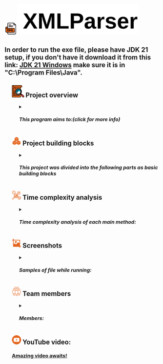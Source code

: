 <h1><img src="Styling/xml.png" width= 40 height=40/><img src="Styling/XMLParser.svg" alt="XMLParser"/></h1>
<h2>In order to run the exe file, please have JDK 21 setup, if you don't have it download it from this link: <a href="https://download.oracle.com/java/21/latest/jdk-21_windows-x64_bin.exe">JDK 21 Windows</a> 
        make sure it is in "C:\Program Files\Java".</h2>
<ul>
        <h2><img src="Styling/search.png" width= 40 height=40/> Project overview</h2>
        <ul>
        <details>
        <summary><h3><i>This program aims to:(click for more info)</i></h3></summary>
        <ul>
            <li>Parse XML text</li>
            <li>Converts it to JSON</li>
            <li>Corrects and shows errors in the input file visually and in real-time</li>
            <li>Minifies and compresses the input file</li>
            <li>Visualizes the graph representation of the input XML file</li>
            <li>Performs social network analysis (SNA) on the given data to give useful information about this network</li>
            <li>Supports undo/redo operations on the text</li>
            <li>Saves JSON files and compatible with any XML file (supports XML with attributes)</li>
        </ul>
        </details>
        </ul>
        <h2><img src="Styling/Building blocks.png" width= 30 height= 30/> Project building blocks</h2>
        <ul>
        <details>
        <summary><h3><i>This project was divided into the following parts as basic building blocks</i></h3></summary>
        <ul>
            <li><strong>File reading:</strong> <i>reads the input file, parses it and creates a list of all the elements inside the file</i></li>
            <li><strong>Error correction:</strong> <i>corrects missing tags (opening or closing) and mismatching tags</i></li>
            <li><strong>Formatting:</strong> <i>prettifies the file with identation of 2 spaces </i></li>
            <li><strong>Parsing:</strong> <i>takes the input file from file reading block, parses them into useful data to create a tree analogous to HTML DOM tree</i></li>
            <li><strong>Tree:</strong> <i>class used to create the tree</i></li>
            <li><strong>JSON Conversion:</strong> <i>uses the tree created to convert it to JSON</i></li>
            <li><strong>Minifying:</strong> <i>takes input from file reading, minifies the file by eliminating all \n</i></li>
            <li><strong>Compression:</strong> <i>compresses the input file from file reading block, via encoding techniques</i></li>
            <li><strong>Graph:</strong> <i>class used as a blueprint for the graph of social networks </i></li>
            <li><strong>Tree to Graph:</strong> <i>takes the XMLTree as input from Parsing block, converts it to a suitable tree</i></li>
            <li><strong>Graph Visualization (3rd party library)</strong>: <i>social graph created would be adapted to be compatible with this library which shows the visual graph</i> <a href="https://github.com/brunomnsilva/JavaFXSmartGraph">smartgraph library</a></li>
            <li><strong>SNA (Social Network Analysis)</strong>: <i>uses the social graph as input from Tree to Graph block, to make social network analysis</i></li>
            <li><strong>Undo/Redo:</strong> <i>takes input as the text, implemented using stack, undoing and redoing every operation</i></li>
            <li><strong>GUI:</strong> <i>created using JavaFX</i></li>
        </ul>
       </details>
        </ul>
        <h2><img src="Styling/time analysis.png" width=30 height=30/> Time complexity analysis</h2>
        <ul>
        <details>
        <summary><h3><i>Time complexity analysis of each main method:</i></h3></summary>
        <table>
          <thead>
            <tr>
              <th>Method</th>
              <th>Complexity</th>
            </tr>
          </thead>
          <tbody>
            <tr>
              <td><a href="https://github.com/rye141200/CSE323-DS-Project/blob/7f6f23d41bf14884685c22821a7e10ba484ac376/File%20read%20sample/FileReaderEnhanced.java#L13">readFileParsed()</a></td>
              <td>O(n*m) where n is the size of file, m is the size of tag string.</td>
            </tr>
            <tr>
              <td><a href="https://github.com/rye141200/CSE323-DS-Project/blob/7f6f23d41bf14884685c22821a7e10ba484ac376/Error%20Handling/ErrorHandler.java#L57">correctError()</a></td>
              <td> O(m*k+ p*q) where m is the number of lines, k is the average length of a line, p is the number of error messages, and q is the average length of an error message.</td>
            </tr>
            <tr>
              <td><a href="https://github.com/rye141200/CSE323-DS-Project/blob/7f6f23d41bf14884685c22821a7e10ba484ac376/Error%20Handling/ErrorHandler.java#L28">containsError()</a></td>
              <td>O(n * m), where n is the number of lines and m is the average length of a line.<td>
            </tr>
            <tr>
              <td><a href="https://github.com/rye141200/CSE323-DS-Project/blob/7f6f23d41bf14884685c22821a7e10ba484ac376/Error%20Handling/ErrorHandler.java#L34">detectError()</a></td>
              <td>O(m*k+ p*q) where m is the number of lines, k is the average length of a line, p is the number of error messages, and q is the average length of an error message.</td>
            </tr>
            <tr>
              <td><a href="https://github.com/rye141200/CSE323-DS-Project/blob/7f6f23d41bf14884685c22821a7e10ba484ac376/Formatting(Prettier)/Formatting.java#L26">formatXML()</a></td>
              <td> O(n*m*k), where n is size of XML file, m is the cost of inserting into the file, and k is the identation which would normally reduce to O(n).</td>
            </tr>
            <tr>
              <td><a href="https://github.com/rye141200/CSE323-DS-Project/blob/ecffcc258dfab6b55a95a92833a496b98c818957/Parsing%20and%20JSON/Parsing.java#L15">parseXML()</a></td>
              <td>O(n*m), where n is the size of the file in terms of tags, m is the size of the tag string.</td>
            </tr>
            <tr>
              <td><a href="https://github.com/rye141200/CSE323-DS-Project/blob/ecffcc258dfab6b55a95a92833a496b98c818957/Parsing%20and%20JSON/JSONConverter.java#L22">XMLToJSON()</a></td>
              <td>O(n*m^2), where n is the size of file in terms of tags, m is the number of children of nodes.</td>
            </tr>
            <tr>
              <td><a href="https://github.com/rye141200/CSE323-DS-Project/blob/ecffcc258dfab6b55a95a92833a496b98c818957/File%20Compression/FileCompression.java#L28">minify()</a></td>
              <td>O(n^2), where n is the size of file in terms of tags.</td>
            </tr>
            <tr>
              <td><a href="https://github.com/rye141200/CSE323-DS-Project/blob/ecffcc258dfab6b55a95a92833a496b98c818957/File%20Compression/FileCompression.java#L116">compressFile()</a></td>
              <td>O(n) n is the total number of characters in the whole file.</td>
            </tr>
            <tr>
              <td><a href="https://github.com/rye141200/CSE323-DS-Project/blob/ecffcc258dfab6b55a95a92833a496b98c818957/File%20Compression/FileCompression.java#L194">decompressFile()</a></td>
              <td>O(n) n is the total number of characters in the whole file.</td>
            </tr>
            <tr>
              <td><a href="https://github.com/rye141200/CSE323-DS-Project/blob/5b60f23b15ea2be4f949eafcca17f456befbab64/Visualization/TreeToGraph.java#L22">convertTreeToGraph()</a></td>
              <td>O(n^3), where n is the number of users in graph</td>
            </tr>
            <tr>
              <td><a href="https://github.com/rye141200/CSE323-DS-Project/blob/dd1954fbb63cc3ba6e6d6ec1596754bc29a6e43d/SNA_Undo/SNA.java#L26">getMostInfluencer()</a></td>
              <td>O(nlogn), where n is the number of users</td>
            </tr>
            <tr>
              <td><a href="https://github.com/rye141200/CSE323-DS-Project/blob/dd1954fbb63cc3ba6e6d6ec1596754bc29a6e43d/SNA_Undo/SNA.java#L39">getMostActive()</a></td>
              <td>O(n*m), where n is number of users, and m is the average number of followers per user</td>
            </tr>
            <tr>
              <td><a href="https://github.com/rye141200/CSE323-DS-Project/blob/dd1954fbb63cc3ba6e6d6ec1596754bc29a6e43d/SNA_Undo/SNA.java#L64">getMutualFollower()</a></td>
              <td>O(m), where m is the total number of followers between the two users.</td>
            </tr>
            <tr>
              <td><a href="https://github.com/rye141200/CSE323-DS-Project/blob/dd1954fbb63cc3ba6e6d6ec1596754bc29a6e43d/SNA_Undo/SNA.java#L84">suggestFollowers()</a></td>
              <td>O(n^2 * m), where n is the number of users and m is the average number of followers per user.</td>
            </tr>
            <tr>
              <td><a href="https://github.com/rye141200/CSE323-DS-Project/blob/dd1954fbb63cc3ba6e6d6ec1596754bc29a6e43d/SNA_Undo/SNA.java#L105">searchByParagraph()</a></td>
              <td>O(n * m), where n is the number of users and m is the average number of posts per user.</td>
            </tr>
            <tr>
              <td><a href="https://github.com/rye141200/CSE323-DS-Project/blob/dd1954fbb63cc3ba6e6d6ec1596754bc29a6e43d/SNA_Undo/SNA.java#L84">searchByTopic()</a></td>
              <td>O(n * m * k), where n is the number of users, m is the average number of posts per user, and k is the average number of topics per post.</td>
            </tr>
            <tr>
              <td><a href="https://github.com/rye141200/CSE323-DS-Project/blob/dd1954fbb63cc3ba6e6d6ec1596754bc29a6e43d/SNA_Undo/UndoRedo.java#L46">undo()</a></td>
              <td>O(1)</td>
            </tr>
            <tr>
              <td><a href="https://github.com/rye141200/CSE323-DS-Project/blob/dd1954fbb63cc3ba6e6d6ec1596754bc29a6e43d/SNA_Undo/UndoRedo.java#L54">redo()</a></td>
              <td>O(1)</td>
            </tr>
          </tbody>
        </table>
        </details>
        </ul>
        <h2><img src="Styling/screenshots icon.png" width=30 height=30/> Screenshots</h2>
        <ul>
        <details>
                <summary><h3><i>Samples of file while running:</i></h3></summary>                                                                                                
                 <img src="Styling/1.jpg" width=512 height=512/>  <img src="Styling/2.jpg" width=512 height=512/> 
                 <img src="Styling/3.jpg" width=512 height=512/>  <img src="Styling/4.jpg" width=512 height=512/> 
                 <img src="Styling/5.jpg" width=512 height=512/>  <img src="Styling/6.jpg" width=512 height=512/> 
                 <img src="Styling/7.jpg" width=512 height=512/>                                                  
        </details>
        </ul>
        <h2><img src="Styling/team members icon.png" width=30 height=30/> Team members</h2>
        <ul>
        <details>
        <summary><h3><i>Members:</i></h3></summary>
        <table>
          <thead>
            <tr>
              <th><strong>Name</strong></th>
              <th><strong>ID</strong></th>
              <th><strong>GitHub username</strong></th>
            </tr>
          </thead>
          <tbody>
            <tr>
              <td>Ahmad Youssef Mahfouz</td>
              <td>2002238</td>
              <td>rye141200</td>
            </tr>
            <tr>
              <td>Youssef Wael Hamdy Ibrahim</td>
              <td>2001430</td>
              <td>youssefashmawy</td>
            </tr>
            <tr>
              <td>Mohamed Mostafa Mahmoud</td>
              <td>2001299</td>
              <td>mohamed-most</td>
            </tr>
            <tr>
              <td>Fathy Abdlhady Fathy</td>
              <td>2001152</td>
               <td>FathyAbdlhady</td>
            </tr>
            <tr>
              <td>Yousef Shawky Mohamed</td>
              <td>2001500</td>
              <td>thedarkevil987</td>
            </tr>
            <tr>
              <td>Omar Saleh Mohamed</td>
              <td>2001993</td>
              <td>MrMariodude</td>
            </tr>
            <tr>
              <td>Abddullah Mohammed Hassan</td>
              <td>2001803</td>
              <td>AntiHexCode</td>
            </tr>
          </tbody>
        </table>
        </details>
        </ul>
        <h2><img src="Styling/youtube icon.png" width=30 height=30/> YouTube video:</h2>
        <h3><a href="https://youtu.be/aJVQUJk_QRc">Amazing video awaits!</a></h3>
</ul>
